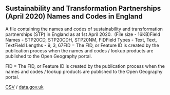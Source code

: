 ## Sustainability and Transformation Partnerships (April 2020) Names and Codes in England

A file containing the names and codes of sustainability and transformation partnerships (STP) in England as at 1st April 2020.  (File size - 16KB)Field Names - STP20CD, STP20CDH, STP20NM, FIDField Types - Text, Text, TextField Lengths - 9, 3, 67FID = The FID, or Feature ID is created by
the publication process when the names and codes / lookup products are
published to the Open Geography portal. 

FID = The FID, or Feature ID is created by
the publication process when the names and codes / lookup products are
published to the Open Geography portal. 

[CSV](../csv/268.csv) / [data.gov.uk](https://data.gov.uk/dataset/2f8a616d-1aa1-4457-b05d-b75081975394/sustainability-and-transformation-partnerships-april-2020-names-and-codes-in-england)

